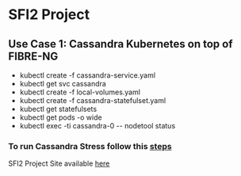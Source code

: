 # SFI2 Project
## Use Case 1: Cassandra Kubernetes on top of FIBRE-NG


  * kubectl create -f cassandra-service.yaml
  * kubectl get svc cassandra
  * kubectl create -f local-volumes.yaml
  * kubectl create -f cassandra-statefulset.yaml
  * kubectl get statefulsets
  * kubectl get pods -o wide
  * kubectl exec -ti cassandra-0 -- nodetool status

### To run Cassandra Stress follow this [steps](https://github.com/romoreira/k8sfi2/tree/main/load_gen)
SFI2 Project Site available [here](https://sites.google.com/view/sfi2/home)


